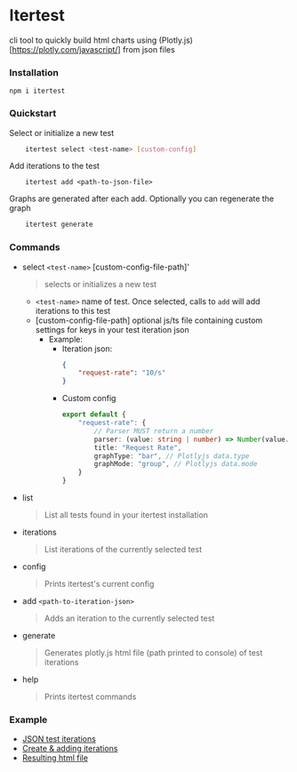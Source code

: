 # Itertest

cli tool to quickly build html charts using (Plotly.js)[https://plotly.com/javascript/] from json files

### Installation

`npm i itertest`

### Quickstart

Select or initialize a new test
```bash
    itertest select <test-name> [custom-config]
```

Add iterations to the test
```
    itertest add <path-to-json-file>
```

Graphs are generated after each add. Optionally you can regenerate the graph
```bash
    itertest generate
```

### Commands

- select `<test-name>` [custom-config-file-path]'
  > selects or initializes a new test
  - `<test-name>` name of test. Once selected, calls to `add` will add iterations to this test
  - [custom-config-file-path] optional js/ts file containing custom settings for keys in your test iteration json
    - Example:
      - Iteration json:
        ```json
        {
            "request-rate": "10/s"
        }       
        ```
      - Custom config
        ```ts
        export default {
            "request-rate": {
                // Parser MUST return a number
                parser: (value: string | number) => Number(value.split("/s")[0]),
                title: "Request Rate",
                graphType: "bar", // Plotlyjs data.type
                graphMode: "group", // Plotlyjs data.mode
            }
        }
        ```
- list
    > List all tests found in your itertest installation
- iterations
    > List iterations of the currently selected test
- config
    > Prints itertest's current config
- add `<path-to-iteration-json>`
    > Adds an iteration to the currently selected test
- generate
    > Generates plotly.js html file (path printed to console) of test iterations
- help
    > Prints itertest commands

### Example

- [JSON test iterations](./example/json-iterations)
- [Create & adding iterations](./example/itertest-example.ps1)
- [Resulting html file](./example/result.html)